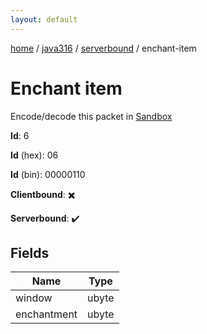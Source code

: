 ```yaml
---
layout: default
---
```


[home](/)  /  [java316](/protocol/java316)  /  [serverbound](/protocol/java316/serverbound)  /  enchant-item

# Enchant item

Encode/decode this packet in [Sandbox](../../../sandbox/java316#Serverbound.EnchantItem)

**Id**: 6

**Id** (hex): 06

**Id** (bin): 00000110

**Clientbound**: ✖️

**Serverbound**: ✔️

## Fields

Name | Type
---|---
window | ubyte
enchantment | ubyte
